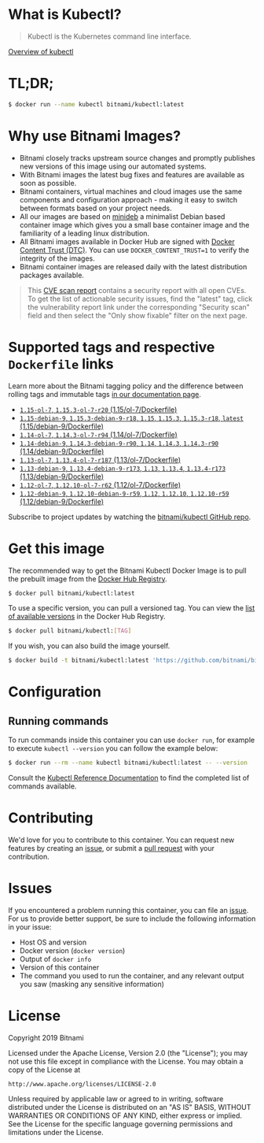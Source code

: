 
# What is Kubectl?

> Kubectl is the Kubernetes command line interface.

[Overview of kubectl](https://kubernetes.io/docs/reference/kubectl/overview/)

# TL;DR;

```bash
$ docker run --name kubectl bitnami/kubectl:latest
```

# Why use Bitnami Images?

* Bitnami closely tracks upstream source changes and promptly publishes new versions of this image using our automated systems.
* With Bitnami images the latest bug fixes and features are available as soon as possible.
* Bitnami containers, virtual machines and cloud images use the same components and configuration approach - making it easy to switch between formats based on your project needs.
* All our images are based on [minideb](https://github.com/bitnami/minideb) a minimalist Debian based container image which gives you a small base container image and the familiarity of a leading linux distribution.
* All Bitnami images available in Docker Hub are signed with [Docker Content Trust (DTC)](https://docs.docker.com/engine/security/trust/content_trust/). You can use `DOCKER_CONTENT_TRUST=1` to verify the integrity of the images.
* Bitnami container images are released daily with the latest distribution packages available.


> This [CVE scan report](https://quay.io/repository/bitnami/kubectl?tab=tags) contains a security report with all open CVEs. To get the list of actionable security issues, find the "latest" tag, click the vulnerability report link under the corresponding "Security scan" field and then select the "Only show fixable" filter on the next page.

# Supported tags and respective `Dockerfile` links

Learn more about the Bitnami tagging policy and the difference between rolling tags and immutable tags [in our documentation page](https://docs.bitnami.com/containers/how-to/understand-rolling-tags-containers/).


* [`1.15-ol-7`, `1.15.3-ol-7-r20` (1.15/ol-7/Dockerfile)](https://github.com/bitnami/bitnami-docker-kubectl/blob/1.15.3-ol-7-r20/1.15/ol-7/Dockerfile)
* [`1.15-debian-9`, `1.15.3-debian-9-r18`, `1.15`, `1.15.3`, `1.15.3-r18`, `latest` (1.15/debian-9/Dockerfile)](https://github.com/bitnami/bitnami-docker-kubectl/blob/1.15.3-debian-9-r18/1.15/debian-9/Dockerfile)
* [`1.14-ol-7`, `1.14.3-ol-7-r94` (1.14/ol-7/Dockerfile)](https://github.com/bitnami/bitnami-docker-kubectl/blob/1.14.3-ol-7-r94/1.14/ol-7/Dockerfile)
* [`1.14-debian-9`, `1.14.3-debian-9-r90`, `1.14`, `1.14.3`, `1.14.3-r90` (1.14/debian-9/Dockerfile)](https://github.com/bitnami/bitnami-docker-kubectl/blob/1.14.3-debian-9-r90/1.14/debian-9/Dockerfile)
* [`1.13-ol-7`, `1.13.4-ol-7-r187` (1.13/ol-7/Dockerfile)](https://github.com/bitnami/bitnami-docker-kubectl/blob/1.13.4-ol-7-r187/1.13/ol-7/Dockerfile)
* [`1.13-debian-9`, `1.13.4-debian-9-r173`, `1.13`, `1.13.4`, `1.13.4-r173` (1.13/debian-9/Dockerfile)](https://github.com/bitnami/bitnami-docker-kubectl/blob/1.13.4-debian-9-r173/1.13/debian-9/Dockerfile)
* [`1.12-ol-7`, `1.12.10-ol-7-r62` (1.12/ol-7/Dockerfile)](https://github.com/bitnami/bitnami-docker-kubectl/blob/1.12.10-ol-7-r62/1.12/ol-7/Dockerfile)
* [`1.12-debian-9`, `1.12.10-debian-9-r59`, `1.12`, `1.12.10`, `1.12.10-r59` (1.12/debian-9/Dockerfile)](https://github.com/bitnami/bitnami-docker-kubectl/blob/1.12.10-debian-9-r59/1.12/debian-9/Dockerfile)

Subscribe to project updates by watching the [bitnami/kubectl GitHub repo](https://github.com/bitnami/bitnami-docker-kubectl).

# Get this image

The recommended way to get the Bitnami Kubectl Docker Image is to pull the prebuilt image from the [Docker Hub Registry](https://hub.docker.com/r/bitnami/kubectl).

```bash
$ docker pull bitnami/kubectl:latest
```

To use a specific version, you can pull a versioned tag. You can view the [list of available versions](https://hub.docker.com/r/bitnami/kubectl/tags/) in the Docker Hub Registry.

```bash
$ docker pull bitnami/kubectl:[TAG]
```

If you wish, you can also build the image yourself.

```bash
$ docker build -t bitnami/kubectl:latest 'https://github.com/bitnami/bitnami-docker-kubectl.git#master:1.15/debian-9'
```

# Configuration

## Running commands

To run commands inside this container you can use `docker run`, for example to execute `kubectl --version` you can follow the example below:

```bash
$ docker run --rm --name kubectl bitnami/kubectl:latest -- --version
```

Consult the [Kubectl Reference Documentation](https://kubernetes.io/docs/reference/generated/kubectl/kubectl-commands) to find the completed list of commands available.

# Contributing

We'd love for you to contribute to this container. You can request new features by creating an [issue](https://github.com/bitnami/bitnami-docker-kubectl/issues), or submit a [pull request](https://github.com/bitnami/bitnami-docker-kubectl/pulls) with your contribution.

# Issues

If you encountered a problem running this container, you can file an [issue](https://github.com/bitnami/bitnami-docker-kubectl/issues). For us to provide better support, be sure to include the following information in your issue:

- Host OS and version
- Docker version (`docker version`)
- Output of `docker info`
- Version of this container
- The command you used to run the container, and any relevant output you saw (masking any sensitive information)

# License

Copyright 2019 Bitnami

Licensed under the Apache License, Version 2.0 (the "License");
you may not use this file except in compliance with the License.
You may obtain a copy of the License at

    http://www.apache.org/licenses/LICENSE-2.0

Unless required by applicable law or agreed to in writing, software
distributed under the License is distributed on an "AS IS" BASIS,
WITHOUT WARRANTIES OR CONDITIONS OF ANY KIND, either express or implied.
See the License for the specific language governing permissions and
limitations under the License.
